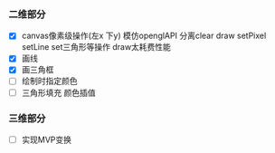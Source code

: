 ### 二维部分
- [x] canvas像素级操作(左x 下y) 模仿openglAPI 分离clear draw setPixel setLine set三角形等操作 draw太耗费性能
- [x] 画线
- [x] 画三角框
- [ ] 绘制时指定颜色
- [ ] 三角形填充 颜色插值

### 三维部分
- [ ] 实现MVP变换